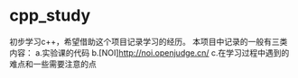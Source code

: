 # cpp_study
初步学习c++，希望借助这个项目记录学习的经历。
本项目中记录的一般有三类内容：
a.实验课的代码
b.[NOI]<http://noi.openjudge.cn/>
c.在学习过程中遇到的难点和一些需要注意的点
